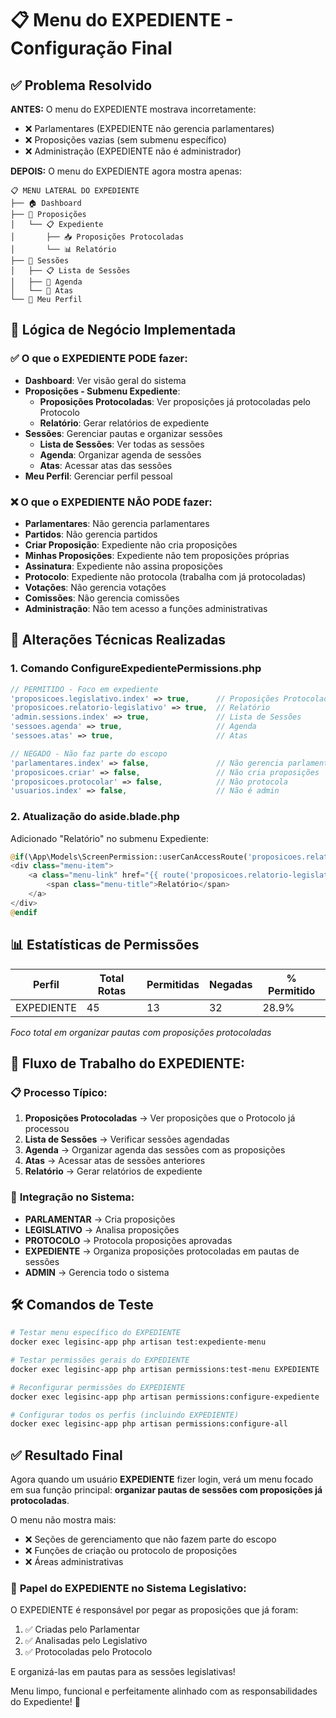 # 📋 Menu do EXPEDIENTE - Configuração Final

## ✅ Problema Resolvido

**ANTES:** O menu do EXPEDIENTE mostrava incorretamente:
- ❌ Parlamentares (EXPEDIENTE não gerencia parlamentares)
- ❌ Proposições vazias (sem submenu específico)
- ❌ Administração (EXPEDIENTE não é administrador)

**DEPOIS:** O menu do EXPEDIENTE agora mostra apenas:

```
📋 MENU LATERAL DO EXPEDIENTE
├── 🏠 Dashboard
├── 📄 Proposições
│   └── 📋 Expediente
│       ├── 📥 Proposições Protocoladas
│       └── 📊 Relatório
├── 📅 Sessões
│   ├── 📋 Lista de Sessões
│   ├── 📅 Agenda
│   └── 📄 Atas
└── 👤 Meu Perfil
```

## 🎯 Lógica de Negócio Implementada

### ✅ **O que o EXPEDIENTE PODE fazer:**
- **Dashboard**: Ver visão geral do sistema
- **Proposições - Submenu Expediente**:
  - **Proposições Protocoladas**: Ver proposições já protocoladas pelo Protocolo
  - **Relatório**: Gerar relatórios de expediente
- **Sessões**: Gerenciar pautas e organizar sessões
  - **Lista de Sessões**: Ver todas as sessões
  - **Agenda**: Organizar agenda de sessões
  - **Atas**: Acessar atas das sessões
- **Meu Perfil**: Gerenciar perfil pessoal

### ❌ **O que o EXPEDIENTE NÃO PODE fazer:**
- **Parlamentares**: Não gerencia parlamentares
- **Partidos**: Não gerencia partidos
- **Criar Proposição**: Expediente não cria proposições
- **Minhas Proposições**: Expediente não tem proposições próprias
- **Assinatura**: Expediente não assina proposições
- **Protocolo**: Expediente não protocola (trabalha com já protocoladas)
- **Votações**: Não gerencia votações
- **Comissões**: Não gerencia comissões
- **Administração**: Não tem acesso a funções administrativas

## 🔧 Alterações Técnicas Realizadas

### 1. **Comando ConfigureExpedientePermissions.php**
```php
// PERMITIDO - Foco em expediente
'proposicoes.legislativo.index' => true,      // Proposições Protocoladas
'proposicoes.relatorio-legislativo' => true,  // Relatório
'admin.sessions.index' => true,               // Lista de Sessões
'sessoes.agenda' => true,                     // Agenda
'sessoes.atas' => true,                       // Atas

// NEGADO - Não faz parte do escopo
'parlamentares.index' => false,               // Não gerencia parlamentares
'proposicoes.criar' => false,                 // Não cria proposições
'proposicoes.protocolar' => false,            // Não protocola
'usuarios.index' => false,                    // Não é admin
```

### 2. **Atualização do aside.blade.php**
Adicionado "Relatório" no submenu Expediente:
```php
@if(\App\Models\ScreenPermission::userCanAccessRoute('proposicoes.relatorio-legislativo'))
<div class="menu-item">
    <a class="menu-link" href="{{ route('proposicoes.relatorio-legislativo') }}">
        <span class="menu-title">Relatório</span>
    </a>
</div>
@endif
```

## 📊 Estatísticas de Permissões

| Perfil      | Total Rotas | Permitidas | Negadas | % Permitido |
|-------------|-------------|------------|---------|-------------|
| EXPEDIENTE  | 45          | 13         | 32      | 28.9%       |

*Foco total em organizar pautas com proposições protocoladas*

## 🎯 **Fluxo de Trabalho do EXPEDIENTE:**

### 📋 **Processo Típico:**
1. **Proposições Protocoladas** → Ver proposições que o Protocolo já processou
2. **Lista de Sessões** → Verificar sessões agendadas
3. **Agenda** → Organizar agenda das sessões com as proposições
4. **Atas** → Acessar atas de sessões anteriores
5. **Relatório** → Gerar relatórios de expediente

### 🔄 **Integração no Sistema:**
- **PARLAMENTAR** → Cria proposições
- **LEGISLATIVO** → Analisa proposições  
- **PROTOCOLO** → Protocola proposições aprovadas
- **EXPEDIENTE** → Organiza proposições protocoladas em pautas de sessões
- **ADMIN** → Gerencia todo o sistema

## 🛠️ Comandos de Teste

```bash
# Testar menu específico do EXPEDIENTE
docker exec legisinc-app php artisan test:expediente-menu

# Testar permissões gerais do EXPEDIENTE
docker exec legisinc-app php artisan permissions:test-menu EXPEDIENTE

# Reconfigurar permissões do EXPEDIENTE
docker exec legisinc-app php artisan permissions:configure-expediente

# Configurar todos os perfis (incluindo EXPEDIENTE)
docker exec legisinc-app php artisan permissions:configure-all
```

## ✅ Resultado Final

Agora quando um usuário **EXPEDIENTE** fizer login, verá um menu focado em sua função principal: **organizar pautas de sessões com proposições já protocoladas**.

O menu não mostra mais:
- ❌ Seções de gerenciamento que não fazem parte do escopo
- ❌ Funções de criação ou protocolo de proposições
- ❌ Áreas administrativas

### 🎯 **Papel do EXPEDIENTE no Sistema Legislativo:**
O EXPEDIENTE é responsável por pegar as proposições que já foram:
1. ✅ Criadas pelo Parlamentar
2. ✅ Analisadas pelo Legislativo  
3. ✅ Protocoladas pelo Protocolo

E organizá-las em pautas para as sessões legislativas!

Menu limpo, funcional e perfeitamente alinhado com as responsabilidades do Expediente! 🎉